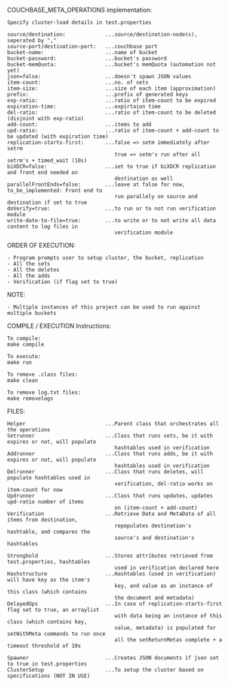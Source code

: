 COUCHBASE_META_OPERATIONS implementation:

    Specify cluster-load details in test.properties
                               
    source/destination:             ...source/destination-node(s), seperated by ","
    source-port/destination-port:   ...couchbase port
    bucket-name:                    ...name of bucket
    bucket-password:                ...bucket's password
    bucket-memQuota:                ...bucket's memQuota (automation not yet) 
    json=false:                     ...doesn't spawn JSON values
    item-count:                     ...no. of sets
    item-size:                      ...size of each item (approximation) 
    prefix:                         ...prefix of generated keys 
    exp-ratio:                      ...ratio of item-count to be expired 
    expiration-time:                ...expirtaion time
    del-ratio:                      ...ratio of item-count to be deleted (disjoint with exp-ratio)
    add-count:                      ...items to add
    upd-ratio:                      ...ratio of item-count + add-count to be updated (with expiration time)
    replication-starts-first:       ...false => setm immediately after setrm
                                       true => setm's run after all setrm's + timed_wait (10s)
    biXDCR=false:			        ...set to true if biXDCR replication and front end needed on
    				                   destination as well
    parallelFrontEnds=false:	    ...leave at false for now, to_be_implemented: Front end to
    				                   run parallely on source and destination if set to true
    doVerify=true:                  ...to run or to not run verification module
    write-date-to-file=true:        ...to write or to not write all data content to log files in 
                                       verification module

ORDER OF EXECUTION:

    - Program prompts user to setup cluster, the bucket, replication
    - All the sets
    - All the deletes
    - All the adds
    - Verification (if flag set to true)

NOTE:

    - Multiple instances of this project can be used to run against multiple buckets

COMPILE / EXECUTION Instructions:

    To compile:
    make compile

    To execute:
    make run

    To remove .class files:
    make clean

    To remove log.txt files:
    make removelogs

FILES:

    Helper                          ...Parent class that orchestrates all the operations
    Setrunner                       ...Class that runs sets, be it with expires or not, will populate
                                       hashtables used in verification
    Addrunner                       ...Class that runs adds, be it with expires or not, will populate
                                       hashtables used in verification
    Delrunner                       ...Class that runs deletes, will populate hashtables used in 
                                       verification, del-ratio works on item-count for now
    Updrunner                       ...Class that runs updates, updates upd-ratio number of items
                                       on (item-count + add-count)
    Verification                    ...Retrieve Data and MetaData of all items from destination,
                                       repopulates destination's hashtable, and compares the 
                                       source's and destination's hashtables
    
    Stronghold                      ...Stores attributes retrieved from test.properties, hashtables
                                       used in verification declared here
    Hashstructure                   ...Hashtables (used in verification) will have key as the item's
                                       key, and value as an instance of this class (which contains 
                                       the document and metadata)
    DelayedOps                      ...In case of replication-starts-first flag set to true, an arraylist
                                       with data being an instance of this class (which contains key, 
                                       value, metadata) is populated for setWithMeta commands to run once
                                       all the setReturnMetas complete + a timeout threshold of 10s
    
    Spawner                         ...Creates JSON documents if json set to true in test.properties
    ClusterSetup                    ...To setup the cluster based on specifications (NOT IN USE)
